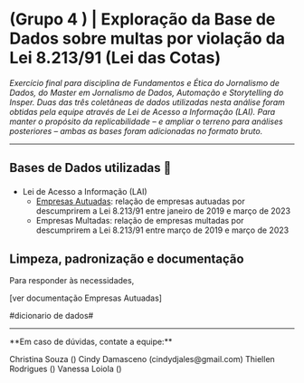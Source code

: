 # (Grupo 4 ) | Exploração da Base de Dados sobre multas por violação da Lei 8.213/91 (Lei das Cotas)
*Exercício final para disciplina de Fundamentos e Ética do Jornalismo de Dados, do Master em Jornalismo de Dados, Automação e Storytelling do Insper. Duas das três coletâneas de dados utilizadas nesta análise foram obtidas pela equipe através de Lei de Acesso a Informação (LAI). Para manter o propósito da replicabilidade – e ampliar o terreno para análises posteriores – ambas as bases foram adicionadas no formato bruto.*

<hr>

## **Bases de Dados utilizadas** 📝 <p>
+ Lei de Acesso a Informação (LAI)
  +  [Empresas Autuadas](https://docs.google.com/spreadsheets/d/e/2PACX-1vSJvupd56sb2ZRevopDkuOKeWSENM_Js0M_knEvqbkxaNGo2Et2VPHztp6dcYIA1Lvldo81QV-yUSTc/pub?gid=884936710&single=true&output=csv): relação de empresas autuadas por descumprirem a Lei 8.213/91 entre janeiro de 2019 e março de 2023
  +  Empresas Multadas: relação de empresas multadas por descumprirem a Lei 8.213/91 entre março de 2019 e março de 2023

## Limpeza, padronização e documentação

Para responder às necessidades, 

[ver documentação Empresas Autuadas]

#dicionario de dados# 




<hr>
**Em caso de dúvidas, contate a equipe:** <p>
Christina Souza ()  
Cindy Damasceno (cindydjales@gmail.com)  
Thiellen Rodrigues ()  
Vanessa Loiola ()
